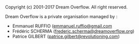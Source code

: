 Copyright (c) 2001-2017 Dream Overflow. All right reserved.

Dream Overflow is a private organisation managed by :
* Emmanuel RUFFIO (emmanuel.ruffio@gmail.com
* Frédéric SCHERMA (frederic.scherma@dreamoverflow.org)
* Patrice GILBERT (patrice.gilbert@revolutioning.com)
